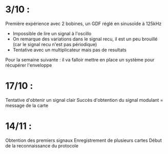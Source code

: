 # 3/10 :
Première expérience avec 2 bobines, un GDF réglé en sinusoïde à 125kHz
+ Impossible de lire un signal à l'oscillo
+ On remarque des variations dans le signal recu, il est un peu brouillé (car le signal recu n'est pas périodique)
+ Tentative avec un multiplicateur mais pas de resultats

Pour la semaine suivante : il va falloir mettre en place un système pour récupérer l'enveloppe


# 17/10 :
Tentative d'obtenir un signal clair
Succès d'obtention du signal modulant = message de la carte

# 14/11 :
Obtention des premiers signaux
Enregistrement de plusieurs cartes
Début de la reconnaissance du protocole